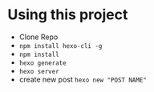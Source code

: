 # Using this project

- Clone Repo
- `npm install hexo-cli -g`
- `npm install`
- `hexo generate`
- `hexo server`
- create new post `hexo new "POST NAME"`
